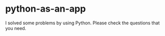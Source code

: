 # python-as-an-app
I solved some problems by using Python. Please check the questions that you need.
